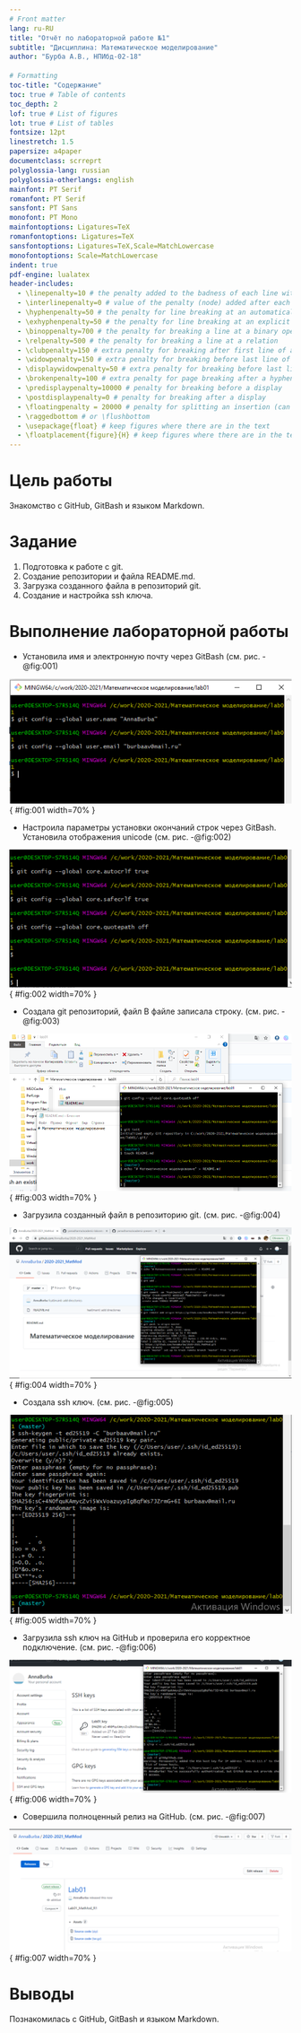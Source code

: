 ```yaml
---
# Front matter
lang: ru-RU
title: "Отчёт по лабораторной работе №1"
subtitle: "Дисциплина: Математическое моделирование"
author: "Бурба А.В., НПИбд-02-18"

# Formatting
toc-title: "Содержание"
toc: true # Table of contents
toc_depth: 2
lof: true # List of figures
lot: true # List of tables
fontsize: 12pt
linestretch: 1.5
papersize: a4paper
documentclass: scrreprt
polyglossia-lang: russian
polyglossia-otherlangs: english
mainfont: PT Serif
romanfont: PT Serif
sansfont: PT Sans
monofont: PT Mono
mainfontoptions: Ligatures=TeX
romanfontoptions: Ligatures=TeX
sansfontoptions: Ligatures=TeX,Scale=MatchLowercase
monofontoptions: Scale=MatchLowercase
indent: true
pdf-engine: lualatex
header-includes:
  - \linepenalty=10 # the penalty added to the badness of each line within a paragraph (no associated penalty node) Increasing the value makes tex try to have fewer lines in the paragraph.
  - \interlinepenalty=0 # value of the penalty (node) added after each line of a paragraph.
  - \hyphenpenalty=50 # the penalty for line breaking at an automatically inserted hyphen
  - \exhyphenpenalty=50 # the penalty for line breaking at an explicit hyphen
  - \binoppenalty=700 # the penalty for breaking a line at a binary operator
  - \relpenalty=500 # the penalty for breaking a line at a relation
  - \clubpenalty=150 # extra penalty for breaking after first line of a paragraph
  - \widowpenalty=150 # extra penalty for breaking before last line of a paragraph
  - \displaywidowpenalty=50 # extra penalty for breaking before last line before a display math
  - \brokenpenalty=100 # extra penalty for page breaking after a hyphenated line
  - \predisplaypenalty=10000 # penalty for breaking before a display
  - \postdisplaypenalty=0 # penalty for breaking after a display
  - \floatingpenalty = 20000 # penalty for splitting an insertion (can only be split footnote in standard LaTeX)
  - \raggedbottom # or \flushbottom
  - \usepackage{float} # keep figures where there are in the text
  - \floatplacement{figure}{H} # keep figures where there are in the text
---
```


# Цель работы

Знакомство с GitHub, GitBash и языком Markdown.

# Задание

1. Подготовка к работе с git.
2. Создание репозитории и файла README.md.
3. Загрузка созданного файла в репозиторий git.
4. Создание и настройка ssh ключа.


# Выполнение лабораторной работы

- Установила имя и электронную почту через GitBash (см. рис. -@fig:001)

![Подготовка-1](image/1.png){ #fig:001 width=70% }

- Настроила параметры установки окончаний строк через GitBash. Установила отображения unicode (см. рис. -@fig:002)

![Подготовка-2](image/2.png){ #fig:002 width=70% }

- Создала git репозиторий, файл  В файле записала строку. (см. рис. -@fig:003)

![Создание репозитории и файла](image/3.png){ #fig:003 width=70% }

- Загрузила созданный файл в репозиторию git. (см. рис. -@fig:004)

![Загрузка на GitHub](image/4.png){ #fig:004 width=70% }

- Создала ssh ключ. (см. рис. -@fig:005)

![Создание ssh ключа](image/5.png){ #fig:005 width=70% }

- Загрузила ssh ключ на GitHub и проверила его корректное подключение. (см. рис. -@fig:006)

![Настройка ssh ключа](image/6.png){ #fig:006 width=70% }

- Совершила полноценный релиз на GitHub. (см. рис. -@fig:007)

![Релиз на GitHub](image/7.png){ #fig:007 width=70% }

# Выводы

Познакомилась с GitHub, GitBash и языком Markdown.

